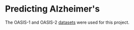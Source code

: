 # Predicting Alzheimer's

The OASIS-1 and OASIS-2 [datasets](https://www.kaggle.com/datasets/jboysen/mri-and-alzheimers/data) were used for this project.
